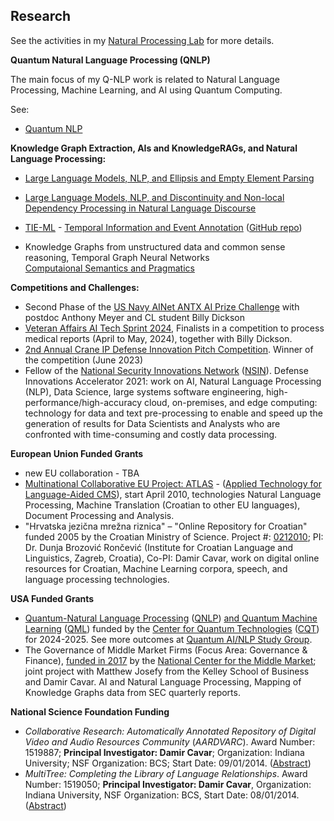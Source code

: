 ## Research

See the activities in my [Natural Processing Lab](http://nlp-lab.org/) for more details.


**Quantum Natural Language Processing (QNLP)**

The main focus of my Q-NLP work is related to Natural Language Processing, Machine Learning, and AI using Quantum Computing.

See:

- [Quantum NLP](https://nlp-lab.org/quantumnlp/)


**Knowledge Graph Extraction, AIs and KnowledgeRAGs, and Natural Language Processing:**

- [Large Language Models, NLP, and Ellipsis and Empty Element Parsing](https://nlp-lab.org/ellipsis)
- [Large Language Models, NLP, and Discontinuity and Non-local Dependency Processing in Natural Language Discourse](https://nlp-lab.org/discontinuities)
- [TIE-ML](https://nlp-lab.org/timeevents/) - [Temporal Information and Event Annotation](https://nlp-lab.org/timeevents/) ([GitHub repo](https://github.com/dcavar/tieml))

- Knowledge Graphs from unstructured data and common sense reasoning, Temporal Graph Neural Networks<br/>
	[Computaional Semantics and Pragmatics](https://nlp-lab.org/discontinuities/CompSemGraph)


**Competitions and Challenges:**

- Second Phase of the [US Navy AINet ANTX AI Prize Challenge](https://www.challenge.gov/challenge/networks-advanced-naval-technology-exercise-ainetantx-artificial-intelligence-prize-challenge/) with postdoc Anthony Meyer and CL student Billy Dickson
- [Veteran Affairs AI Tech Sprint 2024](https://department.va.gov/ai/engage/), Finalists in a competition to process medical reports (April to May, 2024), together with Billy Dickson.
- [2nd Annual Crane IP Defense Innovation Pitch Competition](https://radiusindiana.com/news/article/bloomington-based-start-up-wins-crane-ip-defense-innovation-pitch-competition). Winner of the competition (June 2023) 
- Fellow of the [National Security Innovations Network](https://nsin.mil/) ([NSIN](https://nsin.mil/)). Defense Innovations Accelerator 2021: work on AI, Natural Language Processing (NLP), Data Science, large systems software engineering, high-performance/high-accuracy cloud, on-premises, and edge computing: technology for data and text pre-processing to enable and speed up the generation of results for Data Scientists and Analysts who are confronted with time-consuming and costly data processing.


**European Union Funded Grants**

- new EU collaboration - TBA
- [Multinational Collaborative EU Project: ATLAS](https://www.atlasproject.eu/atlas/project/en/index.html) -  ([Applied Technology for Language-Aided CMS](https://www.atlasproject.eu/atlas/project/en/index.html)), start April 2010, technologies Natural Language Processing, Machine Translation (Croatian to other EU languages), Document Processing and Analysis.
- "Hrvatska jezična mrežna riznica" – "Online Repository for Croatian" funded 2005 by the Croatian Ministry of Science. Project #: [0212010](http://zprojekti.mzos.hr/zprojektiold/prikaz_det.asp?offset=1765&ID=0212010); PI: Dr. Dunja Brozović Rončević (Institute for Croatian Language and Linguistics, Zagreb, Croatia), Co-PI: Damir Cavar, work on digital online resources for Croatian, Machine Learning corpora, speech, and language processing technologies.


**USA Funded Grants**

- [Quantum-Natural Language Processing](https://www.purdue.edu/cqt/research/year-2-projects.php) ([QNLP](https://www.purdue.edu/cqt/research/year-2-projects.php)) [and Quantum Machine Learning](https://www.purdue.edu/cqt/research/year-2-projects.php) ([QML](https://www.purdue.edu/cqt/research/year-2-projects.php)) funded by the [Center for Quantum Technologies](https://www.purdue.edu/cqt/) ([CQT](https://www.purdue.edu/cqt/)) for 2024-2025. See more outcomes at [Quantum AI/NLP Study Group](https://nlp-lab.org/quantumnlp/).
- The Governance of Middle Market Firms (Focus Area: Governance &amp; Finance), [funded in 2017](https://www.middlemarketcenter.org/Media/Documents/national-center-for-the-middle-market-2017-annual-report_NCMM_2017_AR_FINAL.pdf) by the [National Center for the Middle Market](https://www.middlemarketcenter.org/); joint project with Matthew Josefy from the Kelley School of Business and Damir Cavar. AI and Natural Language Processing, Mapping of Knowledge Graphs data from SEC quarterly reports.

**National Science Foundation Funding**

- *Collaborative Research: Automatically Annotated Repository of Digital Video and Audio Resources Community* (*AARDVARC*). Award Number: 1519887; **Principal Investigator: Damir Cavar**; Organization: Indiana University; NSF Organization: BCS; Start Date: 09/01/2014. ([Abstract](https://ui.adsabs.harvard.edu/abs/2014nsf....1519887C/abstract))
- *MultiTree: Completing the Library of Language Relationships*. Award Number: 1519050; **Principal Investigator: Damir Cavar**, Organization: Indiana University, NSF Organization: BCS, Start Date: 08/01/2014. ([Abstract](https://ui.adsabs.harvard.edu/abs/2014nsf....1519050C/abstract))



